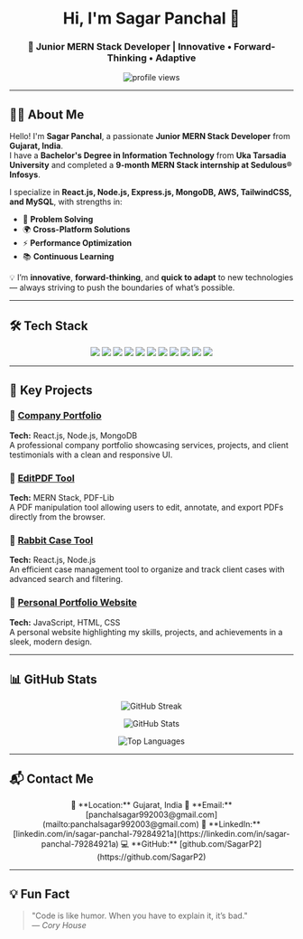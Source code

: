 <!-- HEADER -->
<h1 align="center">Hi, I'm Sagar Panchal 👋</h1>
<h3 align="center">🚀 Junior MERN Stack Developer | Innovative • Forward-Thinking • Adaptive</h3>

<p align="center">
  <img src="https://komarev.com/ghpvc/?username=SagarP2&label=Profile%20views&color=0e75b6&style=flat" alt="profile views" />
</p>

---

## 👨‍💻 About Me

Hello! I'm **Sagar Panchal**, a passionate **Junior MERN Stack Developer** from **Gujarat, India**.  
I have a **Bachelor's Degree in Information Technology** from **Uka Tarsadia University** and completed a **9-month MERN Stack internship at Sedulous® Infosys**.  

I specialize in **React.js, Node.js, Express.js, MongoDB, AWS, TailwindCSS, and MySQL**, with strengths in:  

- 🧩 **Problem Solving**
- 🌍 **Cross-Platform Solutions**
- ⚡ **Performance Optimization**
- 📚 **Continuous Learning**

💡 I’m **innovative**, **forward-thinking**, and **quick to adapt** to new technologies — always striving to push the boundaries of what’s possible.

---

## 🛠 Tech Stack

<p align="center">
  <!-- Core Tech -->
  <img src="https://img.shields.io/badge/JavaScript-ES6+-yellow?style=for-the-badge&logo=javascript&logoColor=black" />
  <img src="https://img.shields.io/badge/React.js-20232A?style=for-the-badge&logo=react&logoColor=61DAFB" />
  <img src="https://img.shields.io/badge/Node.js-339933?style=for-the-badge&logo=nodedotjs&logoColor=white" />
  <img src="https://img.shields.io/badge/Express.js-000000?style=for-the-badge&logo=express&logoColor=white" />
  <img src="https://img.shields.io/badge/MongoDB-4EA94B?style=for-the-badge&logo=mongodb&logoColor=white" />
  <img src="https://img.shields.io/badge/MySQL-005C84?style=for-the-badge&logo=mysql&logoColor=white" />

  <!-- Other Skills -->
  <img src="https://img.shields.io/badge/AWS-FF9900?style=for-the-badge&logo=amazonaws&logoColor=white" />
  <img src="https://img.shields.io/badge/TailwindCSS-38B2AC?style=for-the-badge&logo=tailwind-css&logoColor=white" />
  <img src="https://img.shields.io/badge/HTML5-E34F26?style=for-the-badge&logo=html5&logoColor=white" />
  <img src="https://img.shields.io/badge/CSS3-1572B6?style=for-the-badge&logo=css3&logoColor=white" />
  <img src="https://img.shields.io/badge/Bootstrap-563D7C?style=for-the-badge&logo=bootstrap&logoColor=white" />
</p>

---

## 📌 Key Projects

### 🔹 [Company Portfolio](#)
**Tech:** React.js, Node.js, MongoDB  
A professional company portfolio showcasing services, projects, and client testimonials with a clean and responsive UI.

### 🔹 [EditPDF Tool](#)
**Tech:** MERN Stack, PDF-Lib  
A PDF manipulation tool allowing users to edit, annotate, and export PDFs directly from the browser.

### 🔹 [Rabbit Case Tool](#)
**Tech:** React.js, Node.js  
An efficient case management tool to organize and track client cases with advanced search and filtering.

### 🔹 [Personal Portfolio Website](#)
**Tech:** JavaScript, HTML, CSS  
A personal website highlighting my skills, projects, and achievements in a sleek, modern design.

---

## 📊 GitHub Stats

<p align="center">
  <img src="https://github-readme-streak-stats.herokuapp.com/?user=SagarP2&theme=tokyonight" alt="GitHub Streak" />
</p>

<p align="center">
  <img src="https://github-readme-stats.vercel.app/api?username=SagarP2&show_icons=true&theme=tokyonight" alt="GitHub Stats" />
</p>

<p align="center">
  <img src="https://github-readme-stats.vercel.app/api/top-langs/?username=SagarP2&layout=compact&theme=tokyonight" alt="Top Languages" />
</p>

---

## 📬 Contact Me

<p align="center">
  📍 **Location:** Gujarat, India  
  📧 **Email:** [panchalsagar992003@gmail.com](mailto:panchalsagar992003@gmail.com)  
  🔗 **LinkedIn:** [linkedin.com/in/sagar-panchal-79284921a](https://linkedin.com/in/sagar-panchal-79284921a)  
  💻 **GitHub:** [github.com/SagarP2](https://github.com/SagarP2)  
</p>

---

## 💡 Fun Fact

> "Code is like humor. When you have to explain it, it’s bad."  
> — *Cory House*
